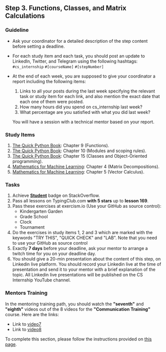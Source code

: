 ## Step 3. Functions, Classes, and Matrix Calculations

### Guideline

- Ask your coordinator for a detailed description of the step content before setting a deadline.

- For each study item and each task, you should post an update to LinkedIn, Twitter, and Telegram using the following hashtags:
`#cs_internship`
`#[courseName]`
`#[stepNumber]`

- At the end of each week, you are supposed to give your coordinator a report including the following items:
  1. Links to all your posts during the last week specifying the relevant task or study item for each link, and also mention the exact date that each one of them were posted.
  2. How many hours did you spend on cs_internship last week?
  3. What percentage are you satisfied with what you did last week?

  You will have a session with a technical mentor based on your report.
  
  
### Study Items

  1. [The Quick Python Book](README.md): Chapter 9 (Functions).
  2. [The Quick Python Book](README.md): Chapter 10 (Modules and scoping rules).
  3. [The Quick Python Book](README.md): Chapter 15 (Classes and Object-Oriented programming).
  4. [Mathematics for Machine Learning](README.md): Chapter 4 (Matrix Decompositions).
  5. [Mathematics for Machine Learning](README.md): Chapter 5 (Vector Calculus).


  
  
### Tasks

  1. Achieve [**Student**](https://stackoverflow.com/help/badges/2/student) badge on StackOverflow.
  2. Pass all lessons on TypingClub.com **with 5 stars** up to **lesson 169**.
  3. Pass these exercises at exercism.io (Use your GitHub as source control):
      - Kindergarten Garden
      - Grade School
      - Clock
      - Tournament
  4. Do the exercises in study items 1, 2 and 3 which are marked with the keywords "TRY THIS", "QUICK CHECK" and "LAB". Note that you need to use your GitHub as source control
  5. Exactly **7 days** before your deadline, ask your mentor to arrange a twitch time for you on your deadline day.
  6. You should give a 20-min presentation about the content of this step, on Linkedin live platform. You should record your Linkedin live at the time of presentation and send it to your mentor with a brief explanation of the topic. All Linkedin live presentations will be published on the CS Internship YouTube channel.


### Mentors Training

In the mentoring training path, you should watch the **"seventh"** and **"eighth"** videos out of the 8 videos for the **"Communication Training"** course. Here are the links:

- Link to [video7](https://drive.google.com/file/d/167Io_enDD8FHxwt5LBc7YNXCzfIuRC8D/view?usp=sharing)
- Link to [video8](https://drive.google.com/file/d/1_5XYfjngoY7LaLdReomoz45BSIoZXovz/view?usp=drive_link)

To complete this section, please follow the instructions provided on [this page](https://github.com/cs-internship/cs-internship-spec/blob/master/courses/mentoring-workshops-instruction.md).
